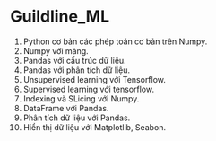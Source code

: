 # Guildline_ML
1. Python cơ bản 
các phép toán cơ bản trên Numpy. 
2. Numpy với mảng. 
3. Pandas với cấu trúc dữ liệu. 
4. Pandas với phân tích dữ liệu.
5. Unsupervised learning với Tensorflow.
6. Supervised learning với tensorflow. 
7. Indexing và SLicing với Numpy. 
8. DataFrame với Pandas. 
9. Phân tích dữ liệu với Pandas. 
10. Hiển thị dữ liệu với Matplotlib, Seabon.
